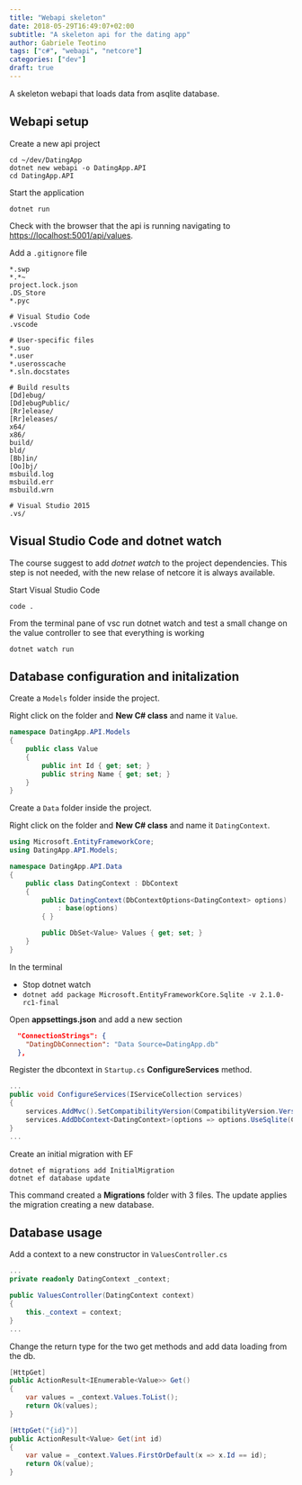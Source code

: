 ```yaml
---
title: "Webapi skeleton"
date: 2018-05-29T16:49:07+02:00
subtitle: "A skeleton api for the dating app"
author: Gabriele Teotino
tags: ["c#", "webapi", "netcore"]
categories: ["dev"]
draft: true
---
```


A skeleton webapi that loads data from asqlite database.

<!--more-->

## Webapi setup

Create a new api project
```shell
cd ~/dev/DatingApp
dotnet new webapi -o DatingApp.API
cd DatingApp.API
```

Start the application
```shell
dotnet run
```

Check with the browser that the api is running navigating to [https://localhost:5001/api/values](https://localhost:5001/api/values).

Add a `.gitignore` file

```
*.swp
*.*~
project.lock.json
.DS_Store
*.pyc

# Visual Studio Code
.vscode

# User-specific files
*.suo
*.user
*.userosscache
*.sln.docstates

# Build results
[Dd]ebug/
[Dd]ebugPublic/
[Rr]elease/
[Rr]eleases/
x64/
x86/
build/
bld/
[Bb]in/
[Oo]bj/
msbuild.log
msbuild.err
msbuild.wrn

# Visual Studio 2015
.vs/
```

## Visual Studio Code and dotnet watch

The course suggest to add *dotnet watch* to the project dependencies. This step is not needed, with the new relase of netcore it is always available.

Start Visual Studio Code
```shell
code .
```

From the terminal pane of vsc run dotnet watch and test a small change on the value controller to see that everything is working
```shells
dotnet watch run
```

## Database configuration and initalization

Create a `Models` folder inside the project.

Right click on the folder and **New C# class** and name it `Value`.

```c#
namespace DatingApp.API.Models
{
    public class Value
    {
        public int Id { get; set; }
        public string Name { get; set; }
    }
}
```

Create a `Data` folder inside the project.

Right click on the folder and **New C# class** and name it `DatingContext`.

```c#
using Microsoft.EntityFrameworkCore;
using DatingApp.API.Models;

namespace DatingApp.API.Data
{
    public class DatingContext : DbContext
    {
        public DatingContext(DbContextOptions<DatingContext> options)
            : base(options)
        { }

        public DbSet<Value> Values { get; set; }
    }
}
```

In the terminal

- Stop dotnet watch
- `dotnet add package Microsoft.EntityFrameworkCore.Sqlite -v 2.1.0-rc1-final`


Open **appsettings.json** and add a new section

```json
  "ConnectionStrings": {
    "DatingDbConnection": "Data Source=DatingApp.db"
  },
```


Register the dbcontext in `Startup.cs` **ConfigureServices** method.

```c#
...
public void ConfigureServices(IServiceCollection services)
{
    services.AddMvc().SetCompatibilityVersion(CompatibilityVersion.Version_2_1);
    services.AddDbContext<DatingContext>(options => options.UseSqlite(Configuration.GetConnectionString("DatingDbConnection")));
}
...
```

Create an initial migration with EF

```shell
dotnet ef migrations add InitialMigration
dotnet ef database update
```

This command created a **Migrations** folder with 3 files.
The update applies the migration creating a new database.

## Database usage

Add a context to a new constructor in `ValuesController.cs`

```c#
...
private readonly DatingContext _context;

public ValuesController(DatingContext context)
{
    this._context = context;
}
...
```

Change the return type for the two get methods and add data loading from the db.

```c#
[HttpGet]
public ActionResult<IEnumerable<Value>> Get()
{
    var values = _context.Values.ToList();
    return Ok(values);
}

[HttpGet("{id}")]
public ActionResult<Value> Get(int id)
{
    var value = _context.Values.FirstOrDefault(x => x.Id == id);
    return Ok(value);
}
```

